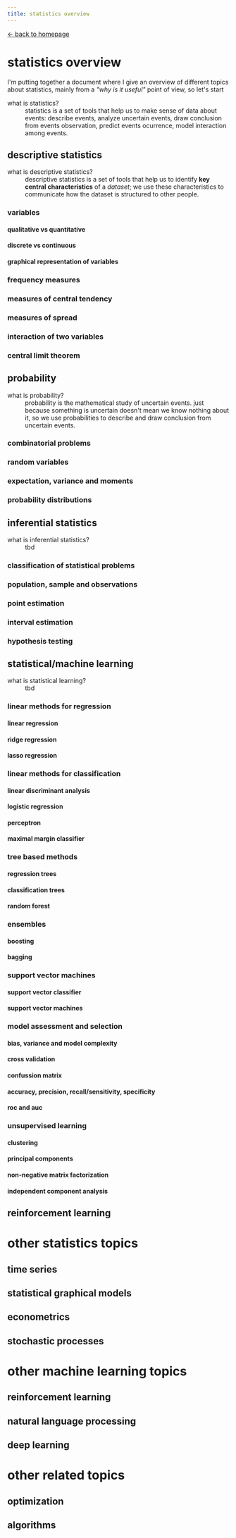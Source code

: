 ```yaml
---
title: statistics overview
---
```


[<- back to homepage](index.md)

# statistics overview
I'm putting together a document where I give an overview of different topics about statistics,
mainly from a _"why is it useful"_ point of view, so let's start

<dl>
    <dt>what is statistics?</dt>
    <dd>statistics is a set of tools that help us to make sense of data about events: describe
        events, analyze uncertain events, draw conclusion from events observation, predict events
        ocurrence, model interaction among events.
    </dd>
</dl>

## descriptive statistics
<dl>
    <dt>what is descriptive statistics?</dt>
    <dd>descriptive statistics is a set of tools that help us to identify <b>key central
        characteristics</b> of a <i>dataset</i>; we use these characteristics to communicate how
        the dataset is structured to other people.
    </dd>
</dl>

### variables
#### qualitative vs quantitative
#### discrete vs continuous
#### graphical representation of variables
### frequency measures
### measures of central tendency 
### measures of spread
### interaction of two variables
### central limit theorem

## probability
<dl>
    <dt>what is probability?</dt>
    <dd>probability is the mathematical study of uncertain events. just because something is
        uncertain doesn't mean we know nothing about it, so we use probabilities to describe and
        draw conclusion from uncertain events.
    </dd>
</dl>

### combinatorial problems
### random variables
### expectation, variance and moments
### probability distributions

## inferential statistics
<dl>
    <dt>what is inferential statistics?</dt>
    <dd>tbd</dd>
</dl>

### classification of statistical problems
### population, sample and observations
### point estimation
### interval estimation
### hypothesis testing

## statistical/machine learning
<dl>
    <dt>what is statistical learning?</dt>
    <dd>tbd</dd>
</dl>

### linear methods for regression
#### linear regression
#### ridge regression
#### lasso regression

### linear methods for classification
#### linear discriminant analysis
#### logistic regression
#### perceptron
#### maximal margin classifier

### tree based methods
#### regression trees
#### classification trees
#### random forest

### ensembles
#### boosting
#### bagging

### support vector machines
#### support vector classifier
#### support vector machines

### model assessment and selection
#### bias, variance and model complexity
#### cross validation
#### confussion matrix
#### accuracy, precision, recall/sensitivity, specificity
#### roc and auc

### unsupervised learning
#### clustering
#### principal components
#### non-negative matrix factorization
#### independent component analysis

## reinforcement learning
###

# other statistics topics
## time series
## statistical graphical models
## econometrics
## stochastic processes

# other machine learning topics
## reinforcement learning
## natural language processing
## deep learning

# other related topics
## optimization
## algorithms
